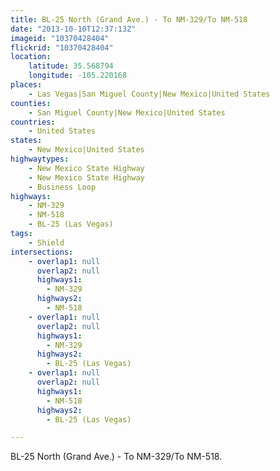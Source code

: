```yaml
---
title: BL-25 North (Grand Ave.) - To NM-329/To NM-518
date: "2013-10-10T12:37:13Z"
imageid: "10370428404"
flickrid: "10370428404"
location:
    latitude: 35.568794
    longitude: -105.220168
places:
    - Las Vegas|San Miguel County|New Mexico|United States
counties:
    - San Miguel County|New Mexico|United States
countries:
    - United States
states:
    - New Mexico|United States
highwaytypes:
    - New Mexico State Highway
    - New Mexico State Highway
    - Business Loop
highways:
    - NM-329
    - NM-518
    - BL-25 (Las Vegas)
tags:
    - Shield
intersections:
    - overlap1: null
      overlap2: null
      highways1:
        - NM-329
      highways2:
        - NM-518
    - overlap1: null
      overlap2: null
      highways1:
        - NM-329
      highways2:
        - BL-25 (Las Vegas)
    - overlap1: null
      overlap2: null
      highways1:
        - NM-518
      highways2:
        - BL-25 (Las Vegas)

---
```

BL-25 North (Grand Ave.) - To NM-329/To NM-518.
